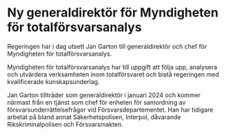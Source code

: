 # Ny generaldirektör för Myndigheten för totalförsvarsanalys

Regeringen har i dag utsett Jan Garton till generaldirektör och chef för Myndigheten för totalförsvarsanalys.

Myndigheten för totalförsvarsanalys har till uppgift att följa upp, analysera och utvärdera verksamheten inom totalförsvaret och bistå regeringen med kvalificerade kunskapsunderlag.

Jan Garton tillträder som generaldirektör i januari 2024 och kommer närmast från en tjänst som chef för enheten för samordning av försvarsunderrättelsefrågor vid Försvarsdepartementet. Han har tidigare arbetat på bland annat Säkerhetspolisen, Interpol, dåvarande Rikskriminalpolisen och Försvarsmakten.
